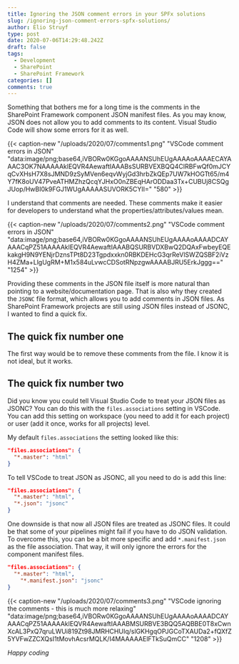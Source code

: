 ```yaml
---
title: Ignoring the JSON comment errors in your SPFx solutions
slug: /ignoring-json-comment-errors-spfx-solutions/
author: Elio Struyf
type: post
date: 2020-07-06T14:29:48.242Z
draft: false
tags:
  - Development
  - SharePoint
  - SharePoint Framework
categories: []
comments: true
---
```


Something that bothers me for a long time is the comments in the SharePoint Framework component JSON manifest files. As you may know, JSON does not allow you to add comments to its content. Visual Studio Code will show some errors for it as well.

{{< caption-new "/uploads/2020/07/comments1.png" "VSCode comment errors in JSON"  "data:image/png;base64,iVBORw0KGgoAAAANSUhEUgAAAAoAAAAECAYAAAC3OK7NAAAAAklEQVR4AewaftIAAABsSURBVEXBQQ4CIRBFwQf0mJCYqCvXHsH7X8sJMND9zSyMVen6eqvWyjGd3hrbZkQEp7UW7kHOGTt65/m4Y7fK8oUV47PveATHMZhzQcqYJHxO0nZBEqHArODDaa3Tx+CUBUj8CSQgJUop/HwBI0k9FGJ1WUgAAAAASUVORK5CYII=" "580" >}}

I understand that comments are needed. These comments make it easier for developers to understand what the properties/attributes/values mean. 

{{< caption-new "/uploads/2020/07/comments2.png" "VSCode comment errors in JSON"  "data:image/png;base64,iVBORw0KGgoAAAANSUhEUgAAAAoAAAADCAYAAACqPZ51AAAAAklEQVR4AewaftIAAABQSURBVDXBwQ2DQAxFwbeyEQEkakgH9N9YENjrDznsTPt8D23Tgpdxxkn0RBKDEHcG3qrReVlSWZQSBF2iVzH4ZMa+LlgUgRM+M1x584uLvwcCDSotRNpzgwAAAABJRU5ErkJggg==" "1254" >}}

Providing these comments in the JSON file itself is more natural than pointing to a website/documentation page. That is also why they created the `JSONC` file format, which allows you to add comments in JSON files. As SharePoint Framework projects are still using JSON files instead of JSONC, I wanted to find a quick fix.

## The quick fix number one

The first way would be to remove these comments from the file. I know it is not ideal, but it works.

## The quick fix number two

Did you know you could tell Visual Studio Code to treat your JSON files as JSONC? You can do this with the `files.associations` setting in VSCode. You can add this setting on workspace (you need to add it for each project) or user (add it once, works for all projects) level.

My default `files.associations` the setting looked like this:

```json
"files.associations": {
  "*.master": "html"
}
```

To tell VSCode to treat JSON as JSONC, all you need to do is add this line:

```json
"files.associations": {
  "*.master": "html",
  "*.json": "jsonc"
}
```

One downside is that now all JSON files are treated as JSONC files. It could be that some of your pipelines might fail if you have to do JSON validation. To overcome this, you can be a bit more specific and add `*.manifest.json` as the file association. That way, it will only ignore the errors for the component manifest files.

```json
"files.associations": {
  "*.master": "html",
    "*.manifest.json": "jsonc"
}
```

{{< caption-new "/uploads/2020/07/comments3.png" "VSCode ignoring the comments - this is much more relaxing"  "data:image/png;base64,iVBORw0KGgoAAAANSUhEUgAAAAoAAAADCAYAAACqPZ51AAAAAklEQVR4AewaftIAAABMSURBVE3BQQ5AQBBE0T8xCwnXcAL3PxQ7qruLWUi819Zt98JMRHCHUIq/slGKHgqOPJGCoTXAUDa2+fQXfZ5YVFwZZCXQsI1tMovhAcsrMQLK/I4MAAAAAElFTkSuQmCC" "1208" >}}

*Happy coding*
